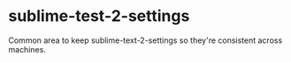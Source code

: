 sublime-test-2-settings
=======================

Common area to keep sublime-text-2-settings so they're consistent across machines.